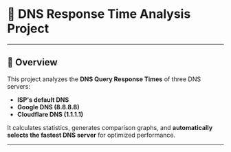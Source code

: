 # 📡 DNS Response Time Analysis Project
---

## 📖 Overview

This project analyzes the **DNS Query Response Times** of three DNS servers:

- **ISP's default DNS**
- **Google DNS (8.8.8.8)**
- **Cloudflare DNS (1.1.1.1)**

It calculates statistics, generates comparison graphs, and **automatically selects the fastest DNS server** for optimized performance.

---

